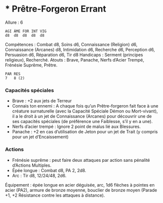 # * Prêtre-Forgeron Errant

Allure : 6

	AGI	ÂME	FOR	INT	VIG
	d8	d8	d8	d8	d8

Compétences : Combat d8, Soins d6, Connaissance (Religion) d6, Connaissance (Arcanes) d8, Intimidation d6, Recherche d6, Perception d6, Persuasion d6, Réparation d6, Tir d8
Handicaps : Serment (principes religieux), Recherché.
Atouts : Brave, Panache, Nerfs d’Acier Trempé, Frénésie Suprême, Prêtre.

	PAR	RES
	7	8 (2)

### Capacités spéciales
- Brave : +2 aux jets de Terreur
- Connais ton ennemi : A chaque fois qu’un Prêtre-forgeron fait face à une créature surnaturelle (avec la Capacité Spéciale Démon ou Mort-vivant), il a le droit à un jet de Connaissance (Arcanes) pour découvrir une de ses capacités spéciales (de préférence une Faiblesse, s’il y en a une).
- Nerfs d’acier trempé : Ignore 2 point de malus lié aux Blessures.
- Panache : +2 en cas d’utilisation de Jeton pour un jet de Trait (y compris pour un jet d’Encaissement)

### Actions
- Frénésie suprême : peut faire deux attaques par action sans pénalité d’Actions Multiples.
- Épée longue : Combat d8, PA 2, 2d8.
- Arc : Tir d8, 12/24/48, 2d6.

Équipement : épée longue en acier déguisée, arc, 1d6 flèches à pointes en acier (PA2), armure de bronze moyenne, bouclier de bronze moyen (Parade +1, +2 Résistance contre les attaques à distance).

